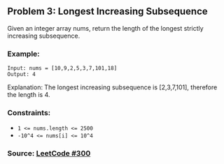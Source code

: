 ## Problem 3: Longest Increasing Subsequence
Given an integer array nums, return the length of the longest strictly increasing subsequence.

### Example:
```
Input: nums = [10,9,2,5,3,7,101,18]
Output: 4
```
Explanation: The longest increasing subsequence is [2,3,7,101], therefore the length is 4.


### Constraints:
- `1 <= nums.length <= 2500`
- `-10^4 <= nums[i] <= 10^4`

### Source: [LeetCode #300](https://leetcode.com/problems/longest-increasing-subsequence/)

